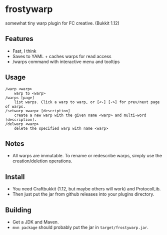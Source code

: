 # frostywarp
somewhat tiny warp plugin for FC creative. (Bukkit 1.12)

## Features
- Fast, I think
- Saves to YAML + caches warps for read access
- /warps command with interactive menu and tooltips

## Usage
```
/warp <warp>
    warp to <warp>
/warps [page]
    list warps. Click a warp to warp, or [<-] [->] for prev/next page of warps.
/setwarp <warp> [description]
    create a new warp with the given name <warp> and multi-word [description].
/delwarp <warp>
    delete the specified warp with name <warp>
```

## Notes
- All warps are immutable. To rename or redescribe warps, simply use the
  creation/deletion operations.

## Install
- You need Craftbukkit (1.12, but maybe others will work) and ProtocolLib.
- Then just put the jar from github releases into your plugins directory.

## Building
- Get a JDK and Maven.
- `mvn package` should probably put the jar in `target/frostywarp.jar`.
